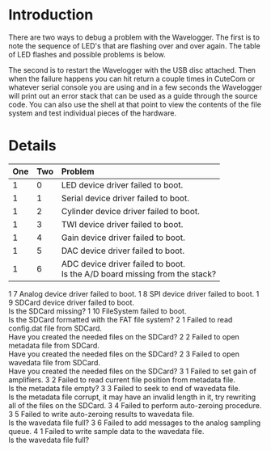 # Introduction #

There are two ways to debug a problem with the Wavelogger.  The first is to note the sequence of LED's that are flashing over and over again.  The table of LED flashes and possible problems is below.

The second is to restart the Wavelogger with the USB disc attached.  Then when the failure happens you can hit return a couple times in CuteCom or whatever serial console you are using and in a few seconds the Wavelogger will print out an error stack that can be used as a guide through the source code.  You can also use the shell at that point to view the contents of the file system and test individual pieces of the hardware.

# Details #

| **One** | **Two** | **Problem** |
|:--------|:--------|:------------|
| 1       | 0       | LED device driver failed to boot. |
| 1       | 1       | Serial device driver failed to boot. |
| 1       | 2       | Cylinder device driver failed to boot. |
| 1       | 3       | TWI device driver failed to boot. |
| 1       | 4       | Gain device driver failed to boot. |
| 1       | 5       | DAC device driver failed to boot. |
| 1       | 6       | ADC device driver failed to boot. <br> Is the A/D board missing from the stack? <br>
<tr><td> 1       </td><td> 7       </td><td> Analog device driver failed to boot. </td></tr>
<tr><td> 1       </td><td> 8       </td><td> SPI device driver failed to boot. </td></tr>
<tr><td> 1       </td><td> 9       </td><td> SDCard device driver failed to boot. <br> Is the SDCard missing? </td></tr>
<tr><td> 1       </td><td> 10      </td><td> FileSystem failed to boot. <br> Is the SDCard formatted with the FAT file system? </td></tr>
<tr><td> 2       </td><td> 1       </td><td> Failed to read config.dat file from SDCard. <br> Have you created the needed files on the SDCard? </td></tr>
<tr><td> 2       </td><td> 2       </td><td> Failed to open metadata file from SDCard. <br> Have you created the needed files on the SDCard? </td></tr>
<tr><td> 2       </td><td> 3       </td><td> Failed to open wavedata file from SDCard. <br> Have you created the needed files on the SDCard? </td></tr>
<tr><td> 3       </td><td> 1       </td><td> Failed to set gain of amplifiers. </td></tr>
<tr><td> 3       </td><td> 2       </td><td> Failed to read current file position from metadata file. <br> Is the metadata file empty? </td></tr>
<tr><td> 3       </td><td> 3       </td><td> Failed to seek to end of wavedata file. <br> Is the metadata file corrupt, it may have an invalid length in it, try rewriting all of the files on the SDCard. </td></tr>
<tr><td> 3       </td><td> 4       </td><td> Failed to perform auto-zeroing procedure. </td></tr>
<tr><td> 3       </td><td> 5       </td><td> Failed to write auto-zeroing results to wavedata file. <br> Is the wavedata file full? </td></tr>
<tr><td> 3       </td><td> 6       </td><td> Failed to add messages to the analog sampling queue. </td></tr>
<tr><td> 4       </td><td> 1       </td><td> Failed to write sample data to the wavedata file. <br> Is the wavedata file full? </td></tr>